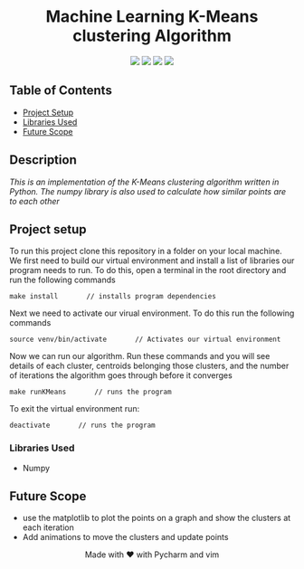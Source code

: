 <h1 align="center"> Machine Learning K-Means clustering Algorithm</h1>

<div align="center" >
  <img src="https://img.shields.io/badge/made%20by-Zongo%20Maqutu-blue?style=for-the-badge&labelColor=20232a" />
  <img src="https://img.shields.io/badge/Python 3.8.5-20232a?style=for-the-badge&logo=python&labelColor=20232a" />
  <img src="https://img.shields.io/badge/Numpy-20232a?style=for-the-badge&logo=numpy&labelColor=162e16" />
  <img src="https://img.shields.io/badge/Pycharm-20232a?style=for-the-badge&logo=pycharm&labelColor=517a8a" />
</div>

## Table of Contents
* [Project Setup](#ProjectSetup)
* [Libraries Used](#libraries)
* [Future Scope](#FutureScope)
## Description 
*This is an implementation of the K-Means clustering algorithm written in Python. The numpy library is also used to calculate how similar points are to each other*
  

## Project setup  
To run this project clone this repository in a folder on your local machine.
We first need to build our virtual environment and install a list of 
libraries our program needs to run. To do this, open a terminal in the root directory and run the following commands

```
make install       // installs program dependencies
```


Next we need to activate our virual environment. To do this run the following commands

```
source venv/bin/activate       // Activates our virtual environment
```

Now we can run our algorithm. Run these commands and you will see details of each cluster, centroids belonging those clusters, and the
number of iterations the algorithm goes through before it converges

```
make runKMeans       // runs the program
```
To exit the virtual environment run:

```
deactivate       // runs the program
```
### Libraries Used
* Numpy


## Future Scope
* use the matplotlib to plot the points on a graph and show the clusters at each iteration
* Add animations to move the clusters and update points

<p align="center">Made with ❤️ with Pycharm and vim</p>


